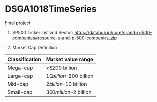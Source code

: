 # DSGA1018TimeSeries
Final project

1. SP500 Ticker List and Sector: https://datahub.io/core/s-and-p-500-companies#resource-s-and-p-500-companies_zip


2. Market Cap Definition

| Classification | Market value range        |
|----------------|---------------------------|
| Mega-cap       | >$200 billion             |
| Large-cap      | $10 billion–$200 billion  |
| Mid-cap        | $2 billion–$10 billion    |
| Small-cap      | $300 million–$2 billion   |
